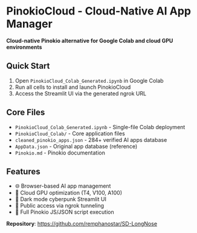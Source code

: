 # PinokioCloud - Cloud-Native AI App Manager

**Cloud-native Pinokio alternative for Google Colab and cloud GPU environments**

## Quick Start
1. Open `PinokioCloud_Colab_Generated.ipynb` in Google Colab
2. Run all cells to install and launch PinokioCloud
3. Access the Streamlit UI via the generated ngrok URL

## Core Files
- `PinokioCloud_Colab_Generated.ipynb` - Single-file Colab deployment
- `PinokioCloud_Colab/` - Core application files
- `cleaned_pinokio_apps.json` - 284+ verified AI apps database  
- `AppData.json` - Original app database (reference)
- `Pinokio.md` - Pinokio documentation

## Features
- 🌐 Browser-based AI app management
- 🚀 Cloud GPU optimization (T4, V100, A100)
- 📱 Dark mode cyberpunk Streamlit UI
- 🔗 Public access via ngrok tunneling
- 🔧 Full Pinokio JS/JSON script execution

**Repository**: https://github.com/remphanostar/SD-LongNose